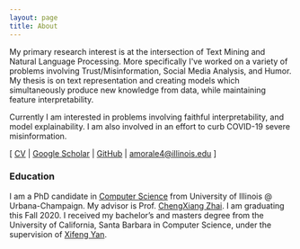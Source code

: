 ```yaml
---
layout: page
title: About
---
```

My primary research interest is at the intersection of Text Mining and Natural Language Processing. 
More specifically I've worked on a variety of problems involving Trust/Misinformation, Social Media Analysis, and Humor.  My thesis is on text representation and creating models which simultaneously produce new knowledge from data, while maintaining feature interpretability.

Currently I am interested in problems involving faithful interpretability, and model explainability. I am also involved in an effort to curb COVID-19 severe misinformation.   

\[ [CV](cv.pdf) \| [Google Scholar](https://scholar.google.com/citations?hl=en&user=k35br0sAAAAJ) \| [GitHub](https://github.com/amorale4)  \|  [amorale4@illinois.edu](mailto:amorale4@illinois.edu) \]

### Education

I am a PhD candidate in [Computer Science](https://cs.illinois.edu/) from University of Illinois @ Urbana-Champaign. My advisor is Prof. [ChengXiang Zhai](http://czhai.cs.illinois.edu/). I am graduating this Fall 2020. 
 I received my bachelor’s and masters degree from the University of California, Santa Barbara in Computer Science, under the supervision of [Xifeng Yan](https://sites.cs.ucsb.edu/~xyan/).